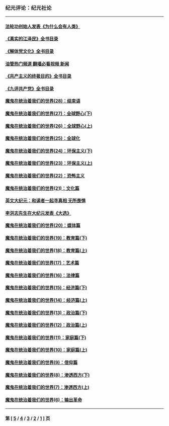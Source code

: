 ### 纪元评论：纪元社论
---
#### [法轮功创始人发表《为什么会有人类》](../../pages/nsc422/n13912117.md?03220330) 
#### [《真实的江泽民》全书目录](../../pages/nsc422/n13721399.md?03220330) 
#### [《解体党文化》全书目录](../../pages/nsc422/n13721157.md?03220330) 
#### [油管热门频道 翻墙必看视频 新闻](ok?03220330)
#### [《共产主义的终极目的》全书目录](../../pages/nsc422/n13721048.md?03220330) 
#### [《九评共产党》全书目录](../../pages/nsc422/n13708085.md?03220330) 
#### [魔鬼在统治着我们的世界(28)：结束语](../../pages/nsc422/n10936246.md?03220330) 
#### [魔鬼在统治着我们的世界(27)：全球野心(下)](../../pages/nsc422/n10928319.md?03220330) 
#### [魔鬼在统治着我们的世界(26)：全球野心(上)](../../pages/nsc422/n10900318.md?03220330) 
#### [魔鬼在统治着我们的世界(25)：全球化](../../pages/nsc422/n10788205.md?03220330) 
#### [魔鬼在统治着我们的世界(24)：环保主义(下)](../../pages/nsc422/n10695307.md?03220330) 
#### [魔鬼在统治着我们的世界(23)：环保主义(上)](../../pages/nsc422/n10688613.md?03220330) 
#### [魔鬼在统治着我们的世界(22)：恐怖主义](../../pages/nsc422/n10614727.md?03220330) 
#### [魔鬼在统治着我们的世界(21)：文化篇](../../pages/nsc422/n10597706.md?03220330) 
#### [英文大纪元：和读者一起寻真相 无所畏惧](../../pages/nsc422/n12542027.md?03220330) 
#### [李洪志先生在大纪元发表《大选》](../../pages/nsc422/n12534746.md?03220330) 
#### [魔鬼在统治着我们的世界(20)：媒体篇](../../pages/nsc422/n10586579.md?03220330) 
#### [魔鬼在统治着我们的世界(19)：教育篇(下)](../../pages/nsc422/n10564808.md?03220330) 
#### [魔鬼在统治着我们的世界(18)：教育篇(上)](../../pages/nsc422/n10526970.md?03220330) 
#### [魔鬼在统治着我们的世界(17)：艺术篇](../../pages/nsc422/n10499093.md?03220330) 
#### [魔鬼在统治着我们的世界(16)：法律篇](../../pages/nsc422/n10485969.md?03220330) 
#### [魔鬼在统治着我们的世界(15)：经济篇(下)](../../pages/nsc422/n10469975.md?03220330) 
#### [魔鬼在统治着我们的世界(14)：经济篇(上)](../../pages/nsc422/n10457370.md?03220330) 
#### [魔鬼在统治着我们的世界(13)：政治篇(下)](../../pages/nsc422/n10448270.md?03220330) 
#### [魔鬼在统治着我们的世界(12)：政治篇(上)](../../pages/nsc422/n10444576.md?03220330) 
#### [魔鬼在统治着我们的世界(11)：家庭篇(下)](../../pages/nsc422/n10440961.md?03220330) 
#### [魔鬼在统治着我们的世界(10)：家庭篇(上)](../../pages/nsc422/n10435448.md?03220330) 
#### [魔鬼在统治着我们的世界(9)：信仰篇](../../pages/nsc422/n10432159.md?03220330) 
#### [魔鬼在统治着我们的世界(8)：渗透西方(下)](../../pages/nsc422/n10429603.md?03220330) 
#### [魔鬼在统治着我们的世界(7)：渗透西方(上)](../../pages/nsc422/n10426013.md?03220330) 
#### [魔鬼在统治着我们的世界(6)：输出革命](../../pages/nsc422/n10421536.md?03220330) 

---
#### 第 [ [5](./5.md?03220330) / [4](./4.md?03220330) / [3](./3.md?03220330) / [2](./2.md?03220330) / [1](./1.md?03220330) ] 页
